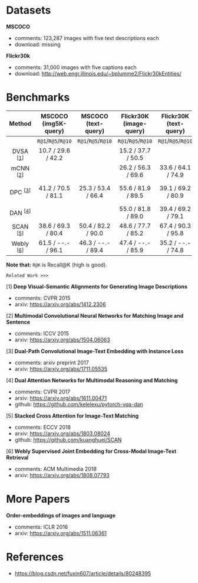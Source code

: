 <!-- category: benchmark -->
<!-- theme: image-text retrieval -->
<!-- date: 2018/08/27 -->


# Datasets

**MSCOCO**

- comments: 123,287 images with five text descriptions each
- download: missing

**Flickr30k**

- comments:  31,000 images with five captions each
- download: http://web.engr.illinois.edu/~bplumme2/Flickr30kEntities/


# Benchmarks

| Method                       | MSCOCO<br>(img5K-query)| MSCOCO<br>(text-query)| Flickr30K<br>(image-query)| Flickr30K<br>(text-query)| Completementary Info                  |
| :-------------------:        | :------:               | :------:              | :------:                  | :------:                 | :------                               |
|                              | `R@1`/`R@5`/`R@10`     | `R@1`/`R@5`/`R@10`    | `R@1`/`R@5`/`R@10`        | `R@1`/`R@5`/`R@10`       |                                       |
| DVSA <sup>[[1](#1)]</sup>    | 10.7 / 29.6 / 42.2     |                       | 15.2 / 37.7 / 50.5        |                          |                                       |
| mCNN <sup>[[2](#2)]</sup>    |                        |                       | 26.2 / 56.3 / 69.6        | 33.6 / 64.1 / 74.9       | **ensemble model**                    |
| DPC <sup>[[3](#3)]</sup>     | 41.2 / 70.5 / 81.1     | 25.3 / 53.4 / 66.4    | 55.6 / 81.9 / 89.5        | 39.1 / 69.2 / 80.9       | 1) res50-COCO<br>2) res152-Flicker30K |
| DAN <sup>[[4](#4)]</sup>     |                        |                       | 55.0 / 81.8 / 89.0        | 39.4 / 69.2 / 79.1       | finetune Resnet                       |
| SCAN <sup>[[5](#5)]</sup>    | 38.6 / 69.3 / 80.4     | 50.4 / 82.2 / 90.0    | 48.6 / 77.7 / 85.2        | 67.4 / 90.3 / 95.8       | 1) Faster R-CNN<br>2) ResNet          |
| Webly <sup>[[6](#6)]</sup>   | 61.5 / --.- / 96.1     | 46.3 / --.- / 89.4    | 47.4 / --.- / 85.9        | 35.2 / --.- / 74.8       | ResNet152                             |

**Note that:**  `R@K` is Recall@K (high is good). 

`Related Work >>>`

<span id="1">[1]</span> **Deep Visual-Semantic Alignments for Generating Image Descriptions**
    
- comments: CVPR 2015
- arxiv: https://arxiv.org/abs/1412.2306

<span id="2">[2]</span> **Multimodal Convolutional Neural Networks for Matching Image and Sentence**

- comments: ICCV 2015
- arxiv: https://arxiv.org/abs/1504.06063

<span id="3">[3]</span> **Dual-Path Convolutional Image-Text Embedding with Instance Loss**

- comments: arxiv preprint 2017
- arxiv: https://arxiv.org/abs/1711.05535

<span id="4">[4]</span> **Dual Attention Networks for Multimodal Reasoning and Matching**

- comments: CVPR 2017
- arxiv: https://arxiv.org/abs/1611.00471
- github: https://github.com/kelelexu/pytorch-vqa-dan

<span id=5>[5]</span> **Stacked Cross Attention for Image-Text Matching**

- comments: ECCV 2018
- arxiv: https://arxiv.org/abs/1803.08024
- github: https://github.com/kuanghuei/SCAN

<span id=6>[6]</span> **Webly Supervised Joint Embedding for Cross-Modal Image-Text Retrieval**

- comments: ACM Multimedia 2018
- arxiv: https://arxiv.org/abs/1808.07793


# More Papers

**Order-embeddings of images and language**

- comments: ICLR 2016
- arxiv: https://arxiv.org/abs/1511.06361


# References

- https://blog.csdn.net/fuxin607/article/details/80248395
